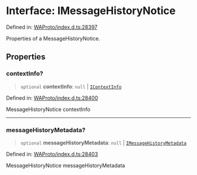 # Interface: IMessageHistoryNotice

Defined in: [WAProto/index.d.ts:28397](https://github.com/Fokusdotid/bail/blob/8a30cf93a8ac726f06d1ad6578695812a8253e53/WAProto/index.d.ts#L28397)

Properties of a MessageHistoryNotice.

## Properties

### contextInfo?

> `optional` **contextInfo**: `null` \| [`IContextInfo`](../../../interfaces/IContextInfo.md)

Defined in: [WAProto/index.d.ts:28400](https://github.com/Fokusdotid/bail/blob/8a30cf93a8ac726f06d1ad6578695812a8253e53/WAProto/index.d.ts#L28400)

MessageHistoryNotice contextInfo

***

### messageHistoryMetadata?

> `optional` **messageHistoryMetadata**: `null` \| [`IMessageHistoryMetadata`](IMessageHistoryMetadata.md)

Defined in: [WAProto/index.d.ts:28403](https://github.com/Fokusdotid/bail/blob/8a30cf93a8ac726f06d1ad6578695812a8253e53/WAProto/index.d.ts#L28403)

MessageHistoryNotice messageHistoryMetadata

